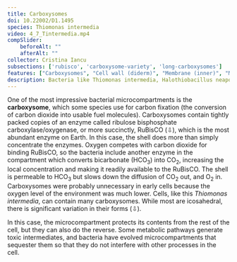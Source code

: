 ```yaml
---
title: Carboxysomes
doi: 10.22002/D1.1495
species: Thiomonas intermedia
video: 4_7_Tintermedia.mp4
compSlider:
    beforeAlt: ""
    afterAlt: ""
collector: Cristina Iancu
subsections: ['rubisco', 'carboxysome-variety', 'long-carboxysomes']
features: ["Carboxysomes", "Cell wall (diderm)", "Membrane (inner)", "Membrane (outer)", "Pili", "Ribosomes", "Storage granules", "Surface layer"]
description: Bacteria like Thiomonas intermedia, Halothiobacillus neapolitanus and Hydrogenovibrio crunogenus use RuBisCO-packed carboxysomes to fix carbon
---
```


One of the most impressive bacterial microcompartments is the **carboxysome**, which some species use for carbon fixation (the conversion of carbon dioxide into usable fuel molecules). Carboxysomes contain tightly packed copies of an enzyme called ribulose bisphosphate carboxylase/oxygenase, or more succinctly, RuBisCO (⇩), which is the most abundant enzyme on Earth. In this case, the shell does more than simply concentrate the enzymes. Oxygen competes with carbon dioxide for binding RuBisCO, so the bacteria include another enzyme in the compartment which converts bicarbonate (HCO<sub>3</sub>) into CO<sub>2</sub>, increasing the local concentration and making it readily available to the RuBisCO. The shell is permeable to HCO<sub>3</sub> but slows down the diffusion of CO<sub>2</sub> out, and O<sub>2</sub> in. Carboxysomes were probably unnecessary in early cells because the oxygen level of the environment was much lower. Cells, like this *Thiomonas intermedia*, can contain many carboxysomes. While most are icosahedral, there is significant variation in their forms (⇩).

In this case, the microcompartment protects its contents from the rest of the cell, but they can also do the reverse. Some metabolic pathways generate toxic intermediates, and bacteria have evolved microcompartments that sequester them so that they do not interfere with other processes in the cell.

